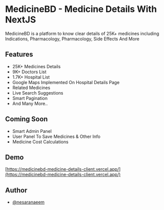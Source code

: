 # MedicineBD - Medicine Details With NextJS

MedicineBD is a platform to know clear details of 25K+ medicines including Indications, Pharmacology, Pharmacology, Side Effects And More

## Features

- 25K+ Medicines Details
- 9K+ Doctors List
- 1.7K+ Hospital List
- Google Maps Implemented On Hospital Details Page
- Related Medicines
- Live Search Suggestions
- Smart Pagination
- And Many More..

## Coming Soon

- Smart Admin Panel
- User Panel To Save Medicines & Other Info
- Medicine Cost Calculations

## Demo

[https://medicinebd-medicine-details-client.vercel.app/](https://medicinebd-medicine-details-client.vercel.app/)

## Author

- [@nesaranaeem](https://www.github.com/nesaranaeem)
